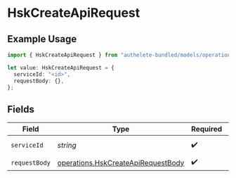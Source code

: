 # HskCreateApiRequest

## Example Usage

```typescript
import { HskCreateApiRequest } from "authelete-bundled/models/operations";

let value: HskCreateApiRequest = {
  serviceId: "<id>",
  requestBody: {},
};
```

## Fields

| Field                                                                                    | Type                                                                                     | Required                                                                                 | Description                                                                              |
| ---------------------------------------------------------------------------------------- | ---------------------------------------------------------------------------------------- | ---------------------------------------------------------------------------------------- | ---------------------------------------------------------------------------------------- |
| `serviceId`                                                                              | *string*                                                                                 | :heavy_check_mark:                                                                       | A service ID.                                                                            |
| `requestBody`                                                                            | [operations.HskCreateApiRequestBody](../../models/operations/hskcreateapirequestbody.md) | :heavy_check_mark:                                                                       | N/A                                                                                      |